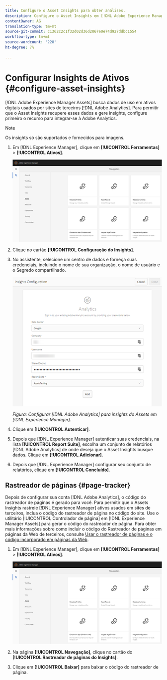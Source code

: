 ```yaml
---
title: Configure o Asset Insights para obter análises.
description: Configure o Asset Insights em [!DNL Adobe Experience Manager Assets].
contentOwner: AG
translation-type: tm+mt
source-git-commit: c1362c2c1f32d02d36d2067e0e74d927ddbc1554
workflow-type: tm+mt
source-wordcount: '228'
ht-degree: 7%

---
```



# Configurar Insights de Ativos {#configure-asset-insights}

[!DNL Adobe Experience Manager Assets] busca dados de uso em ativos digitais usados por sites de terceiros  [!DNL Adobe Analytics]. Para permitir que o Asset Insights recupere esses dados e gere insights, configure primeiro o recurso para integrar-se à Adobe Analytics.

>[!NOTE]
>
>Os insights só são suportados e fornecidos para imagens.

1. Em [!DNL Experience Manager], clique em **[!UICONTROL Ferramentas]** > **[!UICONTROL Ativos]**.

   ![chlimage_1-72](assets/chlimage_1-210.png)

1. Clique no cartão **[!UICONTROL Configuração do Insights]**.
1. No assistente, selecione um centro de dados e forneça suas credenciais, incluindo o nome de sua organização, o nome de usuário e o Segredo compartilhado.

   ![Configurar o Adobe Analytics para insights do Assets no Experience Manager](assets/insights_config2.png)

   *Figura: Configurar  [!DNL Adobe Analytics] para insights do Assets em  [!DNL Experience Manager].*

1. Clique em **[!UICONTROL Autenticar]**.
1. Depois que [!DNL Experience Manager] autenticar suas credenciais, na lista **[!UICONTROL Report Suite]**, escolha um conjunto de relatórios [!DNL Adobe Analytics] de onde deseja que o Asset Insights busque dados. Clique em **[!UICONTROL Adicionar]**.
1. Depois que [!DNL Experience Manager] configurar seu conjunto de relatórios, clique em **[!UICONTROL Concluído]**.

## Rastreador de páginas {#page-tracker}

Depois de configurar sua conta [!DNL Adobe Analytics], o código do rastreador de páginas é gerado para você. Para permitir que o Assets Insights rastreie [!DNL Experience Manager] ativos usados em sites de terceiros, inclua o código do rastreador de página no código do site. Use o utilitário [!UICONTROL Controlador de página] em [!DNL Experience Manager Assets] para gerar o código do rastreador de página. Para obter mais informações sobre como incluir o código do Rastreador de páginas em páginas da Web de terceiros, consulte [Usar o rastreador de páginas e o código incorporado em páginas da Web](/help/assets/use-page-tracker.md).

1. Em [!DNL Experience Manager], clique em **[!UICONTROL Ferramentas]** > **[!UICONTROL Ativos]**.

   ![chlimage_1-73](assets/chlimage_1-214.png)

1. Na página **[!UICONTROL Navegação]**, clique no cartão do **[!UICONTROL Rastreador de páginas do Insights]**.
1. Clique em **[!UICONTROL Baixar]** para baixar o código do rastreador de página.
